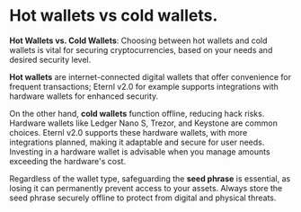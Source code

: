 # Hot wallets vs cold wallets.

**Hot Wallets vs. Cold Wallets**: Choosing between hot wallets and cold wallets is vital for securing cryptocurrencies, based on your needs and desired security level.&#x20;

**Hot wallets** are internet-connected digital wallets that offer convenience for frequent transactions; Eternl v2.0 for example supports integrations with hardware wallets for enhanced security.

On the other hand, **cold wallets** function offline, reducing hack risks. Hardware wallets like Ledger Nano S, Trezor, and Keystone are common choices. Eternl v2.0 supports these hardware wallets, with more integrations planned, making it adaptable and secure for user needs. Investing in a hardware wallet is advisable when you manage amounts exceeding the hardware's cost.

Regardless of the wallet type, safeguarding the **seed phrase** is essential, as losing it can permanently prevent access to your assets. Always store the seed phrase securely offline to protect from digital and physical threats.
